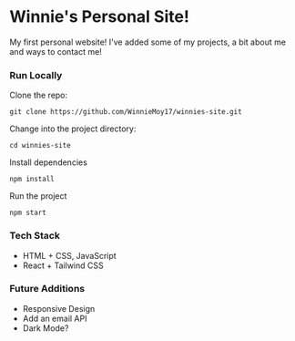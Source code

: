 # Winnie's Personal Site!

My first personal website! I've added some of my projects, a bit about me and ways to contact me!

### Run Locally

Clone the repo:

```
git clone https://github.com/WinnieMoy17/winnies-site.git
```

Change into the project directory:

```
cd winnies-site
```

Install dependencies

```
npm install
```

Run the project

```
npm start
```

### Tech Stack

- HTML + CSS, JavaScript
- React + Tailwind CSS

### Future Additions

- Responsive Design
- Add an email API
- Dark Mode?
